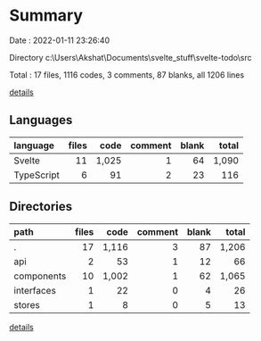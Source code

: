 # Summary

Date : 2022-01-11 23:26:40

Directory c:\Users\Akshat\Documents\svelte_stuff\svelte-todo\src

Total : 17 files,  1116 codes, 3 comments, 87 blanks, all 1206 lines

[details](details.md)

## Languages
| language | files | code | comment | blank | total |
| :--- | ---: | ---: | ---: | ---: | ---: |
| Svelte | 11 | 1,025 | 1 | 64 | 1,090 |
| TypeScript | 6 | 91 | 2 | 23 | 116 |

## Directories
| path | files | code | comment | blank | total |
| :--- | ---: | ---: | ---: | ---: | ---: |
| . | 17 | 1,116 | 3 | 87 | 1,206 |
| api | 2 | 53 | 1 | 12 | 66 |
| components | 10 | 1,002 | 1 | 62 | 1,065 |
| interfaces | 1 | 22 | 0 | 4 | 26 |
| stores | 1 | 8 | 0 | 5 | 13 |

[details](details.md)